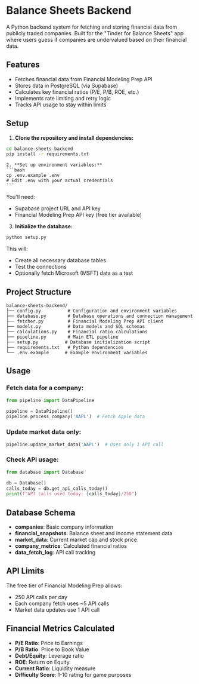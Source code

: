 # Balance Sheets Backend

A Python backend system for fetching and storing financial data from publicly traded companies. Built for the "Tinder for Balance Sheets" app where users guess if companies are undervalued based on their financial data.

## Features

- Fetches financial data from Financial Modeling Prep API
- Stores data in PostgreSQL (via Supabase)
- Calculates key financial ratios (P/E, P/B, ROE, etc.)
- Implements rate limiting and retry logic
- Tracks API usage to stay within limits

## Setup

1. **Clone the repository and install dependencies:**
```bash
cd balance-sheets-backend
pip install -r requirements.txt
```

    2. **Set up environment variables:**
    ```bash
    cp .env.example .env
    # Edit .env with your actual credentials
    ```

You'll need:
- Supabase project URL and API key
- Financial Modeling Prep API key (free tier available)

3. **Initialize the database:**
```bash
python setup.py
```

This will:
- Create all necessary database tables
- Test the connections
- Optionally fetch Microsoft (MSFT) data as a test

## Project Structure

```
balance-sheets-backend/
├── config.py          # Configuration and environment variables
├── database.py        # Database operations and connection management
├── fetcher.py         # Financial Modeling Prep API client
├── models.py          # Data models and SQL schemas
├── calculations.py    # Financial ratio calculations
├── pipeline.py        # Main ETL pipeline
├── setup.py          # Database initialization script
├── requirements.txt   # Python dependencies
└── .env.example      # Example environment variables
```

## Usage

### Fetch data for a company:
```python
from pipeline import DataPipeline

pipeline = DataPipeline()
pipeline.process_company('AAPL')  # Fetch Apple data
```

### Update market data only:
```python
pipeline.update_market_data('AAPL')  # Uses only 1 API call
```

### Check API usage:
```python
from database import Database

db = Database()
calls_today = db.get_api_calls_today()
print(f"API calls used today: {calls_today}/250")
```

## Database Schema

- **companies**: Basic company information
- **financial_snapshots**: Balance sheet and income statement data
- **market_data**: Current market cap and stock price
- **company_metrics**: Calculated financial ratios
- **data_fetch_log**: API call tracking

## API Limits

The free tier of Financial Modeling Prep allows:
- 250 API calls per day
- Each company fetch uses ~5 API calls
- Market data updates use 1 API call

## Financial Metrics Calculated

- **P/E Ratio**: Price to Earnings
- **P/B Ratio**: Price to Book Value
- **Debt/Equity**: Leverage ratio
- **ROE**: Return on Equity
- **Current Ratio**: Liquidity measure
- **Difficulty Score**: 1-10 rating for game purposes